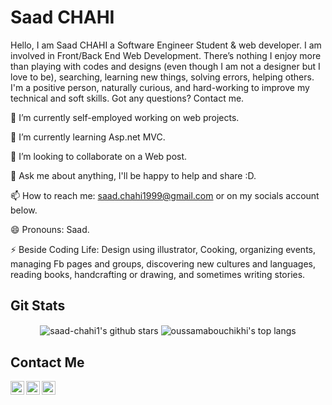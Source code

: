 # Saad CHAHI

Hello, I am Saad CHAHI a Software Engineer Student & web developer. I am involved in Front/Back End Web Development. There’s nothing I enjoy more than playing with codes and designs (even though I am not a designer but I love to be), searching, learning new things, solving errors, helping others. I'm a positive person, naturally curious, and hard-working to improve my technical and soft skills. Got any questions? Contact me.

🔭 I’m currently self-employed working on web projects.

🌱 I’m currently learning Asp.net MVC.

👯 I’m looking to collaborate on a Web post.

💬 Ask me about anything, I'll be happy to help and share :D.

📫 How to reach me: saad.chahi1999@gmail.com or on my socials account below.

😄 Pronouns: Saad.

⚡ Beside Coding Life: Design using illustrator, Cooking, organizing events, managing Fb pages and groups, discovering new cultures and languages, reading books, handcrafting or drawing, and sometimes writing stories.

## Git Stats

<p align='center'>
  <img align="center" src="https://github-readme-stats.vercel.app/api?username=saad-chahi1&bg_color=071A2C&icon_color=d73d4e&show_icons=true&count_private=true&theme=tokyonight&line_height=27&text_color=FFFFFF" alt="saad-chahi1's github stars"/>

  <img align="center" src="https://github-readme-stats.vercel.app/api/top-langs/?username=saad-chahi1&langs_count=8&layout=compact&bg_color=071A2C&text_color=FFFFFF" alt="oussamabouchikhi's top langs"/>
</p>

## Contact Me 


<a href="https://www.linkedin.com/in/saad-chahi-273b99185/">
  <img align="left" alt="Saad Chahi' LinkedIn" width="22px" src="https://cdn.jsdelivr.net/npm/simple-icons@v3/icons/linkedin.svg" />
</a>
<a href="https://www.facebook.com/saad.raja.501/">
  <img align="left" alt="Saad chahi | Facebook" width="22px" src="https://cdn.jsdelivr.net/npm/simple-icons@3.11.0/icons/facebook.svg" />
</a>
<a href="https://stackoverflow.com/users/14332866/chahi-saad/">
  <img align="left" alt="Saad chahi | Stack Overflow" width="22px" src="https://cdn.jsdelivr.net/npm/simple-icons@3.11.0/icons/stackoverflow.svg" />
</a>

<br/>
<br/>
